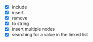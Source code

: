 - [x] include
- [x] insert
- [x] remove
- [x] to string
- [x]  insert multiple nodes 
- [x]  searching for a value in the linked list 

![]()